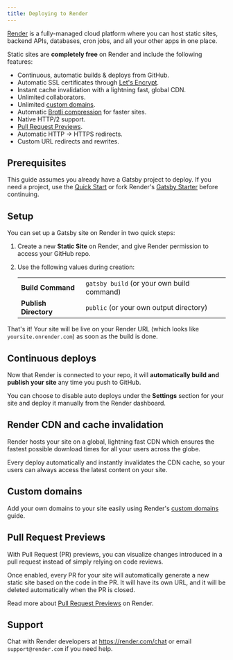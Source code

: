 ```yaml
---
title: Deploying to Render
---
```


[Render](https://render.com) is a fully-managed cloud platform where you can host static sites, backend APIs, databases, cron jobs, and all your other apps in one place.

Static sites are **completely free** on Render and include the following features:

- Continuous, automatic builds & deploys from GitHub.
- Automatic SSL certificates through [Let's Encrypt](https://letsencrypt.org).
- Instant cache invalidation with a lightning fast, global CDN.
- Unlimited collaborators.
- Unlimited [custom domains](https://render.com/docs/custom-domains).
- Automatic [Brotli compression](https://en.wikipedia.org/wiki/Brotli) for faster sites.
- Native HTTP/2 support.
- [Pull Request Previews](https://render.com/docs/pull-request-previews).
- Automatic HTTP → HTTPS redirects.
- Custom URL redirects and rewrites.

## Prerequisites

This guide assumes you already have a Gatsby project to deploy. If you need a project, use the [Quick Start](/docs/quick-start) or fork Render's [Gatsby Starter](https://github.com/render-examples/gatsby-starter-default) before continuing.

## Setup

You can set up a Gatsby site on Render in two quick steps:

1. Create a new **Static Site** on Render, and give Render permission to access your GitHub repo.
2. Use the following values during creation:

   |                       |                                            |
   | --------------------- | ------------------------------------------ |
   | **Build Command**     | `gatsby build` (or your own build command) |
   | **Publish Directory** | `public` (or your own output directory)    |

That's it! Your site will be live on your Render URL (which looks like `yoursite.onrender.com`) as soon as the build is done.

## Continuous deploys

Now that Render is connected to your repo, it will **automatically build and publish your site** any time you push to GitHub.

You can choose to disable auto deploys under the **Settings** section for your site and deploy it manually from the Render dashboard.

## Render CDN and cache invalidation

Render hosts your site on a global, lightning fast CDN which ensures the fastest possible download times for all your users across the globe.

Every deploy automatically and instantly invalidates the CDN cache, so your users can always access the latest content on your site.

## Custom domains

Add your own domains to your site easily using Render's [custom domains](https://render.com/docs/custom-domains) guide.

## Pull Request Previews

With Pull Request (PR) previews, you can visualize changes introduced in a pull request instead of simply relying on code reviews.

Once enabled, every PR for your site will automatically generate a new static site based on the code in the PR. It will have its own URL, and it will be deleted automatically when the PR is closed.

Read more about [Pull Request Previews](https://render.com/docs/pull-request-previews) on Render.

## Support

Chat with Render developers at https://render.com/chat or email `support@render.com` if you need help.

